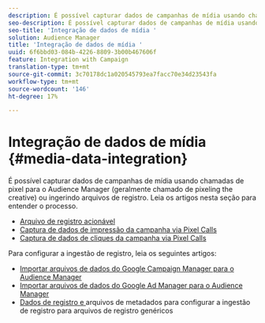 ```yaml
---
description: É possível capturar dados de campanhas de mídia usando chamadas de pixel para o Audience Manager (geralmente chamado de pixeling the creative) ou ingerindo arquivos de registro.
seo-description: É possível capturar dados de campanhas de mídia usando chamadas de pixel para o Audience Manager (geralmente chamado de pixeling the creative) ou ingerindo arquivos de registro.
seo-title: 'Integração de dados de mídia '
solution: Audience Manager
title: 'Integração de dados de mídia '
uuid: 6f6bbd03-084b-4226-8809-3b00b467606f
feature: Integration with Campaign
translation-type: tm+mt
source-git-commit: 3c70178dc1a020545793ea7facc70e34d23543fa
workflow-type: tm+mt
source-wordcount: '146'
ht-degree: 17%

---
```



# Integração de dados de mídia {#media-data-integration}

É possível capturar dados de campanhas de mídia usando chamadas de pixel para o Audience Manager (geralmente chamado de pixeling the creative) ou ingerindo arquivos de registro. Leia os artigos nesta seção para entender o processo.

<!-- c_camp_data_int.xml -->

* [Arquivo de registro acionável](/help/using/integration/media-data-integration/actionable-log-files.md)
* [Captura de dados de impressão da campanha via Pixel Calls](/help/using/integration/media-data-integration/impression-data-pixels.md)
* [Captura de dados de cliques da campanha via Pixel Calls](/help/using/integration/media-data-integration/click-data-pixels.md)

Para configurar a ingestão de registro, leia os seguintes artigos:

* [Importar arquivos de dados do Google Campaign Manager para o Audience Manager](/help/using/reporting/audience-optimization-reports/aor-advertisers/import-dcm.md)
* [Importar arquivos de dados do Google Ad Manager para o Audience Manager  ](/help/using/reporting/audience-optimization-reports/aor-publishers/import-dfp.md)
* [Dados de registro e ](/help/using/reporting/audience-optimization-reports/metadata-files-intro/metadata-files-intro.md) arquivos de metadados para configurar a ingestão de registro para arquivos de registro genéricos
